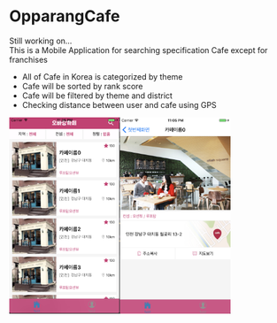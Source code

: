 # OpparangCafe
Still working on...<br>
This is a Mobile Application for searching specification Cafe except for franchises <br>

- All of Cafe in Korea is categorized by theme<br>
- Cafe will be sorted by rank score <br>
- Cafe will be filtered by theme and district<br>
- Checking distance between user and cafe using GPS<br>
 
<div style="display:flex;">
<img src="https://github.com/maestrolsj/OpparangCafe/blob/master/src/img/screenShot/cafeList.png?raw=true"   width="200">
<img src="https://github.com/maestrolsj/OpparangCafe/blob/master/src/img/screenShot/cafeDetail.png?raw=true" width="200">
</div>

